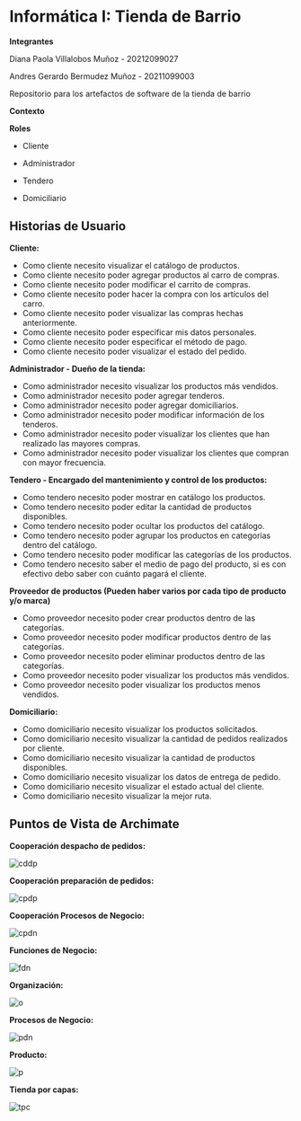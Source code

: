 # Informática I: Tienda de Barrio
**Integrantes**

Diana Paola Villalobos Muñoz - 20212099027

Andres Gerardo Bermudez Muñoz - 20211099003

Repositorio para los artefactos de software de la tienda de barrio


**Contexto**



**Roles**

- Cliente

- Administrador

- Tendero

- Domiciliario


## Historias de Usuario

**Cliente:**

- Como cliente necesito visualizar el catálogo de productos.
- Como cliente necesito poder agregar productos al carro de compras.
- Como cliente necesito poder modificar el carrito de compras.
- Como cliente necesito poder hacer la compra con los artículos del carro.
- Como cliente necesito poder visualizar las compras hechas anteriormente.
- Como cliente necesito poder especificar mis datos personales.
- Como cliente necesito poder especificar el método de pago.
- Como cliente necesito poder visualizar el estado del pedido.

**Administrador - Dueño de la tienda:**

- Como administrador necesito visualizar los productos más vendidos.
- Como administrador necesito poder agregar tenderos.
- Como administrador necesito poder agregar domiciliarios.
- Como administrador necesito poder modificar información de los tenderos.
- Como administrador necesito poder visualizar los clientes que han realizado las mayores compras.
- Como administrador necesito poder visualizar los clientes que compran con mayor frecuencia.

**Tendero - Encargado del mantenimiento y control de los productos:**

- Como tendero necesito poder mostrar en catálogo los productos.
- Como tendero necesito poder editar la cantidad de productos disponibles.
- Como tendero necesito poder ocultar los productos del catálogo.
- Como tendero necesito poder agrupar los productos en categorías dentro del catálogo.
- Como tendero necesito poder modificar las categorías de los productos.
- Como tendero necesito saber el medio de pago del producto, si es con efectivo debo saber con cuánto pagará el cliente.

**Proveedor de productos (Pueden haber varios por cada tipo de producto y/o marca)**

- Como proveedor necesito poder crear productos dentro de las categorías.
- Como proveedor necesito poder modificar productos dentro de las categorías.
- Como proveedor necesito poder eliminar productos dentro de las categorías.
- Como proveedor necesito poder visualizar los productos más vendidos.
- Como proveedor necesito poder visualizar los productos menos vendidos.

**Domiciliario:**

- Como domiciliario necesito visualizar los productos solicitados.
- Como domiciliario necesito visualizar la cantidad de pedidos realizados por cliente.
- Como domiciliario necesito visualizar la cantidad de productos disponibles.
- Como domiciliario necesito visualizar los datos de entrega de pedido.
- Como domiciliario necesito visualizar el estado actual del cliente.
- Como domiciliario necesito visualizar la mejor ruta.

## Puntos de Vista de Archimate

**Cooperación despacho de pedidos:**

![cddp](images/Cooperaciondespachodepedidos.png)

**Cooperación preparación de pedidos:**

![cpdp](images/Cooperacionpreparaciondepedidos.png)

**Cooperación Procesos de Negocio:**

![cpdn](images/CooperacionProcesosdeNegocio.png)

**Funciones de Negocio:**

![fdn](images/FuncionesdeNegocio.png)

**Organización:**

![o](images/Organización.png)

**Procesos de Negocio:**

![pdn](images/ProcesosdeNegocio.png)

**Producto:**

![p](images/Producto.png)

**Tienda por capas:**

![tpc](images/Tiendaporcapas.png)

